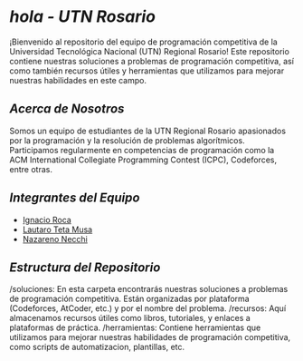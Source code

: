 # ***hola - UTN  Rosario***
¡Bienvenido al repositorio del equipo de programación competitiva de la Universidad Tecnológica Nacional (UTN) Regional Rosario! Este repositorio contiene nuestras soluciones a problemas de programación competitiva, así como también recursos útiles y herramientas que utilizamos para mejorar nuestras habilidades en este campo.

## *Acerca de Nosotros*
Somos un equipo de estudiantes de la UTN Regional Rosario apasionados por la programación y la resolución de problemas algorítmicos. Participamos regularmente en competencias de programación como la ACM International Collegiate Programming Contest (ICPC), Codeforces, entre otras.

## *Integrantes del Equipo*
- [Ignacio Roca](https://github.com/RocaIgnacio1)
- [Lautaro Teta Musa](https://github.com/Lautarotetamusa)
- [Nazareno Necchi](https://github.com/nazanecchi)



## *Estructura del Repositorio*
/soluciones: En esta carpeta encontrarás nuestras soluciones a problemas de programación competitiva. Están organizadas por plataforma (Codeforces, AtCoder, etc.) y por el nombre del problema.
/recursos: Aquí almacenamos recursos útiles como libros, tutoriales, y enlaces a plataformas de práctica.
/herramientas: Contiene herramientas que utilizamos para mejorar nuestras habilidades de programación competitiva, como scripts de automatizacion, plantillas, etc.

